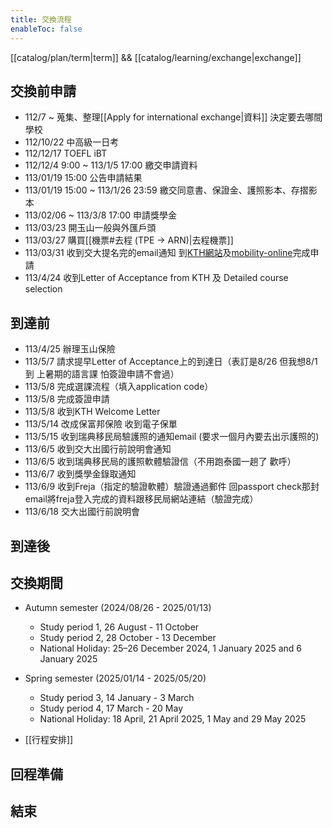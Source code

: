 ```yaml
---
title: 交換流程
enableToc: false
---
```


[[catalog/plan/term|term]] && [[catalog/learning/exchange|exchange]]

## 交換前申請

- 112/7 ~ 蒐集、整理[[Apply for international exchange|資料]] 決定要去哪間學校
- 112/10/22 中高級一日考
- 112/12/17 TOEFL iBT
- 112/12/4 9:00 ~ 113/1/5 17:00 繳交申請資料
- 113/01/19 15:00 公告申請結果
- 113/01/19 15:00 ~ 113/1/26 23:59 繳交同意書、保證金、護照影本、存摺影本
- 113/02/06 ~ 113/3/8 17:00 申請獎學金
- 113/03/23 開玉山一般與外匯戶頭
- 113/03/27 購買[[機票#去程 (TPE -> ARN)|去程機票]]
- 113/03/31 收到交大提名完的email通知 到[KTH網站](https://www.kth.se/en/studies/exchange/general/how-to-apply-for-exchange-studies-1.7972)及[mobility-online](https://mobility.sys.kth.se/LoginServlet?org_id=59&sprache=en&isEmbedded=0&loginType=Y&identifier=STOCKHO04)完成申請
- 113/4/24 收到Letter of Acceptance from KTH 及 Detailed course selection

## 到達前

- 113/4/25 辦理玉山保險
- 113/5/7 請求提早Letter of Acceptance上的到達日（表訂是8/26 但我想8/1到 上暑期的語言課 怕簽證申請不會過）
- 113/5/8 完成選課流程（填入application code）
- 113/5/8 完成簽證申請
- 113/5/8 收到KTH Welcome Letter
- 113/5/14 改成保富邦保險 收到電子保單
- 113/5/15 收到瑞典移民局驗護照的通知email (要求一個月內要去出示護照的)
- 113/6/5 收到交大出國行前說明會通知
- 113/6/5 收到瑞典移民局的護照軟體驗證信（不用跑泰國一趟了 歡呼）
- 113/6/7 收到獎學金錄取通知
- 113/6/9 收到Freja（指定的驗證軟體）驗證通過郵件 回passport check那封email將freja登入完成的資料跟移民局網站連結（驗證完成）
- 113/6/18 交大出國行前說明會

## 到達後

## 交換期間

- Autumn semester (2024/08/26 - 2025/01/13)
  - Study period 1, 26 August - 11 October
  - Study period 2, 28 October - 13 December
  - National Holiday: 25–26 December 2024, 1 January 2025 and 6 January 2025

- Spring semester (2025/01/14 - 2025/05/20)
  - Study period 3, 14 January - 3 March
  - Study period 4, 17 March - 20 May
  - National Holiday: 18 April, 21 April 2025, 1 May and 29 May 2025

- [[行程安排]]

## 回程準備

## 結束
